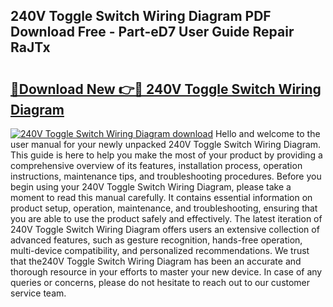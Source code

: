 ## 240V Toggle Switch Wiring Diagram PDF Download Free - Part-eD7 User Guide Repair RaJTx

# <h2><a href="http://dfibvy.blite.top/?on=240V+Toggle+Switch+Wiring+Diagram">🔗Download New 👉🔴 240V Toggle Switch Wiring Diagram</a></h2>

[![240V Toggle Switch Wiring Diagram download](https://i.imgur.com/lujVjoI.png)](http://dfibvy.blite.top/?on=240V+Toggle+Switch+Wiring+Diagram)
Hello and welcome to the user manual for your newly unpacked 240V Toggle Switch Wiring Diagram. This guide is here to help you make the most of your product by providing a comprehensive overview of its features, installation process, operation instructions, maintenance tips, and troubleshooting procedures. Before you begin using your 240V Toggle Switch Wiring Diagram, please take a moment to read this manual carefully. It contains essential information on product setup, operation, maintenance, and troubleshooting, ensuring that you are able to use the product safely and effectively. The latest iteration of 240V Toggle Switch Wiring Diagram offers users an extensive collection of advanced features, such as gesture recognition, hands-free operation, multi-device compatibility, and personalized recommendations. We trust that the240V Toggle Switch Wiring Diagram has been an accurate and thorough resource in your efforts to master your new device. In case of any queries or concerns, please do not hesitate to reach out to our customer service team.
